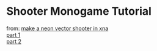 # Shooter Monogame Tutorial

from: [make a neon vector shooter in xna](https://github.com/MonoGame/MonoGame.Samples/tree/3.8.1/NeonShooter)  
[part 1](https://gamedevelopment.tutsplus.com/make-a-neon-vector-shooter-in-xna-basic-gameplay--gamedev-9859t)  
[part 2](https://gamedevelopment.tutsplus.com/make-a-neon-vector-shooter-in-xna-more-gameplay--gamedev-10103t)  
